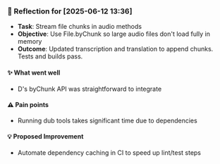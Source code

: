 <!-- reflection-template:start -->
### :book: Reflection for [2025-06-12 13:36]
  - **Task**: Stream file chunks in audio methods
  - **Objective**: Use File.byChunk so large audio files don't load fully in memory
  - **Outcome**: Updated transcription and translation to append chunks. Tests and builds pass.

#### :sparkles: What went well
  - D's byChunk API was straightforward to integrate

#### :warning: Pain points
  - Running dub tools takes significant time due to dependencies

#### :bulb: Proposed Improvement
  - Automate dependency caching in CI to speed up lint/test steps
<!-- reflection-template:end -->

